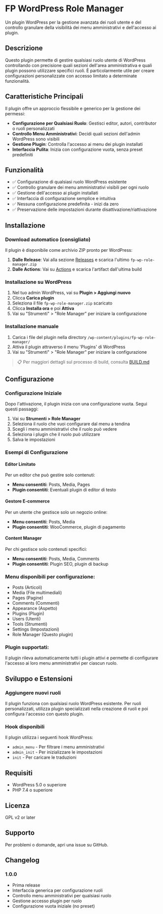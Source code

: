 # FP WordPress Role Manager

Un plugin WordPress per la gestione avanzata dei ruoli utente e del controllo granulare della visibilità dei menu amministrativi e dell'accesso ai plugin.

## Descrizione

Questo plugin permette di gestire qualsiasi ruolo utente di WordPress controllando con precisione quali sezioni dell'area amministrativa e quali plugin possono utilizzare specifici ruoli. È particolarmente utile per creare configurazioni personalizzate con accesso limitato a determinate funzionalità.

## Caratteristiche Principali

Il plugin offre un approccio flessibile e generico per la gestione dei permessi:

- **Configurazione per Qualsiasi Ruolo**: Gestisci editor, autori, contributor o ruoli personalizzati
- **Controllo Menu Amministrativi**: Decidi quali sezioni dell'admin WordPress sono visibili
- **Gestione Plugin**: Controlla l'accesso ai menu dei plugin installati
- **Interfaccia Pulita**: Inizia con configurazione vuota, senza preset predefiniti

## Funzionalità

- ✅ Configurazione di qualsiasi ruolo WordPress esistente
- ✅ Controllo granulare dei menu amministrativi visibili per ogni ruolo
- ✅ Gestione dell'accesso ai plugin installati
- ✅ Interfaccia di configurazione semplice e intuitiva
- ✅ Nessuna configurazione predefinita - inizi da zero
- ✅ Preservazione delle impostazioni durante disattivazione/riattivazione

## Installazione

### Download automatico (consigliato)

Il plugin è disponibile come archivio ZIP pronto per WordPress:

1. **Dalle Release**: Vai alla sezione [Releases](../../releases) e scarica l'ultimo `fp-wp-role-manager.zip`
2. **Dalle Actions**: Vai su [Actions](../../actions) e scarica l'artifact dall'ultima build

### Installazione su WordPress

1. Nel tuo admin WordPress, vai su **Plugin > Aggiungi nuovo**
2. Clicca **Carica plugin**
3. Seleziona il file `fp-wp-role-manager.zip` scaricato
4. Clicca **Installa ora** e poi **Attiva**
5. Vai su "Strumenti" > "Role Manager" per iniziare la configurazione

### Installazione manuale

1. Carica i file del plugin nella directory `/wp-content/plugins/fp-wp-role-manager/`
2. Attiva il plugin attraverso il menu 'Plugins' di WordPress
3. Vai su "Strumenti" > "Role Manager" per iniziare la configurazione

> 📋 Per maggiori dettagli sul processo di build, consulta [BUILD.md](BUILD.md)

## Configurazione

### Configurazione Iniziale

Dopo l'attivazione, il plugin inizia con una configurazione vuota. Segui questi passaggi:

1. Vai su **Strumenti > Role Manager**
2. Seleziona il ruolo che vuoi configurare dal menu a tendina
3. Scegli i menu amministrativi che il ruolo può vedere
4. Seleziona i plugin che il ruolo può utilizzare
5. Salva le impostazioni

### Esempi di Configurazione

#### Editor Limitato
Per un editor che può gestire solo contenuti:
- **Menu consentiti**: Posts, Media, Pages
- **Plugin consentiti**: Eventuali plugin di editor di testo

#### Gestore E-commerce
Per un utente che gestisce solo un negozio online:
- **Menu consentiti**: Posts, Media
- **Plugin consentiti**: WooCommerce, plugin di pagamento

#### Content Manager
Per chi gestisce solo contenuti specifici:
- **Menu consentiti**: Posts, Media, Comments
- **Plugin consentiti**: Plugin SEO, plugin di backup

### Menu disponibili per configurazione:

- Posts (Articoli)
- Media (File multimediali) 
- Pages (Pagine)
- Comments (Commenti)
- Appearance (Aspetto)
- Plugins (Plugin)
- Users (Utenti)
- Tools (Strumenti)
- Settings (Impostazioni)
- Role Manager (Questo plugin)

### Plugin supportati:

Il plugin rileva automaticamente tutti i plugin attivi e permette di configurare l'accesso ai loro menu amministrativi per ciascun ruolo.

## Sviluppo e Estensioni

### Aggiungere nuovi ruoli

Il plugin funziona con qualsiasi ruolo WordPress esistente. Per ruoli personalizzati, utilizza plugin specializzati nella creazione di ruoli e poi configura l'accesso con questo plugin.

### Hook disponibili

Il plugin utilizza i seguenti hook WordPress:

- `admin_menu` - Per filtrare i menu amministrativi
- `admin_init` - Per inizializzare le impostazioni
- `init` - Per caricare le traduzioni

## Requisiti

- WordPress 5.0 o superiore
- PHP 7.4 o superiore

## Licenza

GPL v2 or later

## Supporto

Per problemi o domande, apri una issue su GitHub.

## Changelog

### 1.0.0
- Prima release
- Interfaccia generica per configurazione ruoli
- Controllo menu amministrativi per qualsiasi ruolo
- Gestione accesso plugin per ruolo
- Configurazione vuota iniziale (no preset)